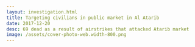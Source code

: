 ```yaml
---
layout: investigation.html
title: Targeting civilians in public market in Al Atarib
date: 2017-12-20
desc: 69 dead as a result of airstrikes that attacked Atarib market
image: /assets/cover-photo-web.width-800.png
---
```

